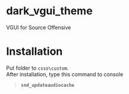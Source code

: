 # dark_vgui_theme
VGUI for Source Offensive
# Installation
Put folder to `csso\custom`.\
After installation, type this command to console
> **`snd_updateaudiocache`**
